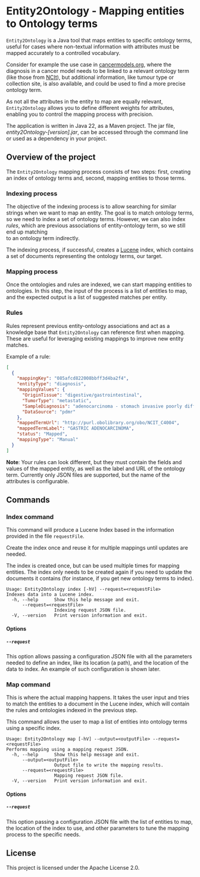 # Entity2Ontology - Mapping entities to Ontology terms

`Entity2Ontology` is a Java tool that maps entities to specific ontology terms, useful for cases where non-textual 
information with attributes must be mapped accurately to a controlled vocabulary.

Consider for example the use case in [cancermodels.org](https://www.cancermodels.org/), where the diagnosis
in a cancer model needs to be linked to a relevant ontology term (like those from [NCIt](https://www.ebi.ac.uk/ols4/ontologies/ncit)), 
but additional information, like tumour type or collection site, is also available, and could be used to find a more 
precise ontology term.

As not all the attributes in the entity to map are equally relevant, `Entity2Ontology` allows you to define different 
weights for attributes, enabling you to control the mapping process with precision.

The application is written in Java 22, as a Maven project. The jar file, *entity2Ontology-[version].jar*, can be 
accessed through the command line or used as a dependency in your project.


## Overview of the project

The `Entity2Ontology` mapping process consists of two steps: first, creating an index of ontology terms and, second, 
mapping entities to those terms.

### Indexing process
The objective of the indexing process is to allow searching for similar strings when we want to map an entity.
The goal is to match ontology terms, so we need to index a set of ontology terms.
However, we can also index *rules*, which are previous associations of entity-ontology term, so we still end up matching  
to an ontology term indirectly.

The indexing process, if successful, creates a [Lucene](https://lucene.apache.org/core/) index, which contains a set
of documents representing the ontology terms, our target.

### Mapping process
Once the ontologies and rules are indexed, we can start mapping entities to ontologies. In this step, the input of the 
process is a list of entitles to map, and the expected output is a list of suggested matches per entity.

### Rules
Rules represent previous entity-ontology associations and act as a knowledge base that `Entity2Ontology` can reference 
first when mapping. These are useful for leveraging existing mappings to improve new entity matches.

Example of a rule:
```json
[
  {
    "mappingKey": "085afcd822008bbff3d4ba2f4",
    "entityType": "diagnosis",
    "mappingValues": {
      "OriginTissue": "digestive/gastrointestinal",
      "TumorType": "metastatic",
      "SampleDiagnosis": "adenocarcinoma - stomach invasive poorly differentiated",
      "DataSource": "pdmr"
    },
    "mappedTermUrl": "http://purl.obolibrary.org/obo/NCIT_C4004",
    "mappedTermLabel": "GASTRIC ADENOCARCINOMA",
    "status": "Mapped",
    "mappingType": "Manual"
  }
]
```
**Note**: Your rules can look different, but they must contain the fields and values of the mapped entity, as well as the label
and URL of the ontology term. Currently only JSON files are supported, but the name of the attributes is configurable.

## Commands

### Index command
This command will produce a Lucene Index based in the information provided in the file `requestFile`.

Create the index once and reuse it for multiple mappings until updates are needed.

The index is created once, but can be used multiple times for mapping entities. The index
only needs to be created again if you need to update the documents it 
contains (for instance, if you get new ontology terms to index).

```
Usage: Entity2Ontology index [-hV] --request=<requestFile>
Indexes data into a Lucene index.
  -h, --help      Show this help message and exit.
      --request=<requestFile>
                  Indexing request JSON file.
  -V, --version   Print version information and exit.
```
#### Options
##### `--request`
This option allows passing a configuration JSON file with all the parameters needed to define an index, like its
location (a path), and the location of the data to index. An example of such configuration is shown later.

### Map command
This is where the actual mapping happens. It takes the user input and tries to match the entities to a document in the 
Lucene index, which will contain the rules and ontologies indexed in the previous step.

This command allows the user to map a list of entities into ontology terms using a specific index.
``` 
Usage: Entity2Ontology map [-hV] --output=<outputFile> --request=<requestFile>
Performs mapping using a mapping request JSON.
  -h, --help      Show this help message and exit.
      --output=<outputFile>
                  Output file to write the mapping results.
      --request=<requestFile>
                  Mapping request JSON file.
  -V, --version   Print version information and exit.
```
#### Options
##### `--request`
This option passing a configuration JSON file with the list of entities to map, the location of the index to use, and
other parameters to tune the mapping process to the specific needs.

## License
This project is licensed under the Apache License 2.0.